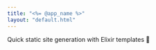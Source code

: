 ```yaml
---
title: "<%= @app_name %>"
layout: "default.html"
---
```


Quick static site generation with Elixir templates 🧡
